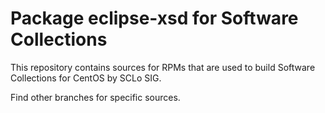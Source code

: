 # Package eclipse-xsd for Software Collections

This repository contains sources for RPMs that are used
to build Software Collections for CentOS by SCLo SIG.

Find other branches for specific sources.
